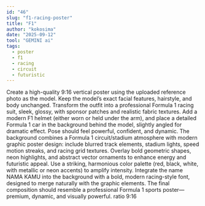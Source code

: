 ```yaml
---
id: "46"
slug: "f1-racing-poster"
title: "F1"
author: "kokosima"
date: "2025-09-12"
tool: "GEMINI ai"
tags:
  - poster
  - f1
  - racing
  - circuit
  - futuristic
---
```


Create a high-quality 9:16 vertical poster using the uploaded reference photo as the model. Keep the model’s exact facial features, hairstyle, and body unchanged. Transform the outfit into a professional Formula 1 racing suit, sleek, glossy, with sponsor patches and realistic fabric textures. Add a modern F1 helmet (either worn or held under the arm), and place a detailed Formula 1 car in the background behind the model, slightly angled for dramatic effect. Pose should feel powerful, confident, and dynamic. The background combines a Formula 1 circuit/stadium atmosphere with modern graphic poster design: include blurred track elements, stadium lights, speed motion streaks, and racing grid textures. Overlay bold geometric shapes, neon highlights, and abstract vector ornaments to enhance energy and futuristic appeal. Use a striking, harmonious color palette (red, black, white, with metallic or neon accents) to amplify intensity. Integrate the name NAMA KAMU into the background with a bold, modern racing-style font, designed to merge naturally with the graphic elements. The final composition should resemble a professional Formula 1 sports poster—premium, dynamic, and visually powerful. ratio 9:16
